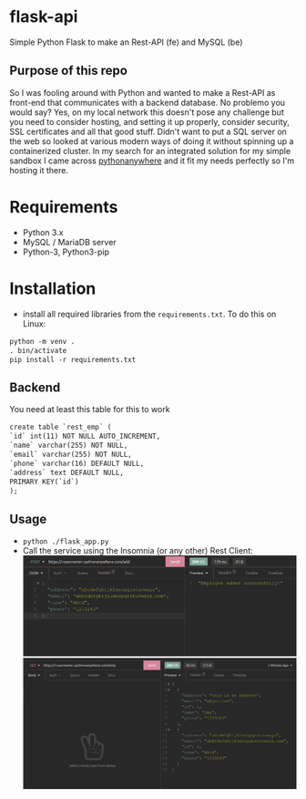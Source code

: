 # flask-api
Simple Python Flask to make an Rest-API (fe) and MySQL (be)

## Purpose of this repo
So I was fooling around with Python and wanted to make a Rest-API as front-end that communicates with a backend database. 
No problemo you would say? Yes, on my local network this doesn't pose any challenge but you need to consider hosting, and setting it up properly, consider security, SSL certificates and all that good stuff. Didn't want to put a SQL server on the web so looked at various modern ways of doing it without spinning up a containerized cluster. In my search for an integrated solution for my simple sandbox I came across [pythonanywhere](https://eu.pythonanywhere.com/) and it fit my needs perfectly so I'm hosting it there.

# Requirements
- Python 3.x 
- MySQL / MariaDB server
- Python-3, Python3-pip

# Installation 
- install all required libraries from the ```requirements.txt```. To do this on Linux:
```
python -m venv .
. bin/activate
pip install -r requirements.txt
```

## Backend 

You need at least this table for this to work
```
create table `rest_emp` (
`id` int(11) NOT NULL AUTO_INCREMENT,
`name` varchar(255) NOT NULL,
`email` varchar(255) NOT NULL,
`phone` varchar(16) DEFAULT NULL,
`address` text DEFAULT NULL,
PRIMARY KEY(`id`)
);
```

## Usage
- ```python ./flask_app.py```
- Call the service using the Insomnia (or any other) Rest Client:
![Add](images/add.png?raw=true)
![List](images/list.png?raw=true)
